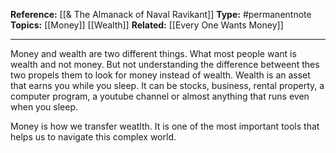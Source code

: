 
**Reference:** [[& The Almanack of Naval Ravikant]]
**Type:** #permanentnote 
**Topics:** [[Money]] [[Wealth]] 
**Related:** [[Every One Wants Money]] 

----

Money and wealth are two different things. What most people want is wealth and not money. But not understanding the difference betweent thes two propels them to look for money instead of wealth. Wealth is an asset that earns you while you sleep. It can be stocks, business, rental property, a computer program, a youtube channel or almost anything that runs even when you sleep.

Money is how we transfer weatlth. It is one of the most important tools that helps us to navigate this complex world.